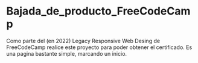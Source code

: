 # Bajada_de_producto_FreeCodeCamp

Como parte del (en 2022) Legacy Responsive Web Desing de FreeCodeCamp realice este proyecto para poder obtener el certificado. Es una pagina bastante simple, marcando un inicio.
